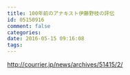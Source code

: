 ```yaml
---
title: 100年前のアナキスト伊藤野枝の評伝
id: 05150916
comment: false
categories:
date: 2016-05-15 09:16:08
tags:
---
```


http://courrier.jp/news/archives/51415/2/
